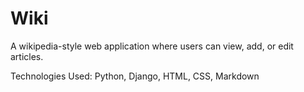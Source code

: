 # Wiki

A wikipedia-style web application where users can view, add, or edit articles.

Technologies Used: Python, Django, HTML, CSS, Markdown
